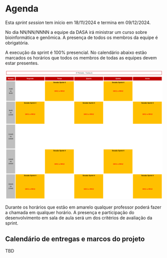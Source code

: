 # Agenda 

Esta *sprint session* tem início em 18/11/2024 e termina em 09/12/2024. 

No dia NN/NN/NNNN a equipe da DASA irá ministrar um curso sobre bioinformática e genômica. A presença de todos os membros da equipe é obrigatória.

A execução da sprint é 100% presencial. No calendário abaixo estão marcados os horários que todos os membros de todas as equipes devem estar presentes. 

![](./img/calendario.png)

Durante os horários que estão em amarelo qualquer professor poderá fazer a chamada em qualquer horário. A presença e participação do desenvolvimento em sala de aula será um dos critérios de avaliação da sprint.

## Calendário de entregas e marcos do projeto

TBD


